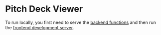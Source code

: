 # Pitch Deck Viewer

To run locally, you first need to serve the [backend functions](functions) and then run the [frontend development server](web).

